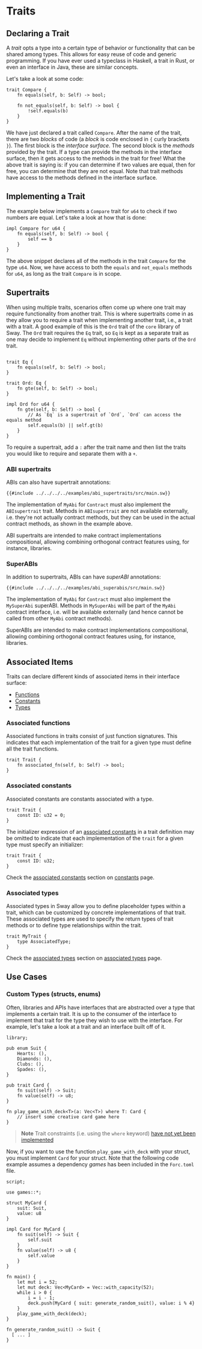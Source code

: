 # Traits

## Declaring a Trait

A _trait_ opts a type into a certain type of behavior or functionality that can be shared among types. This allows for easy reuse of code and generic programming. If you have ever used a typeclass in Haskell, a trait in Rust, or even an interface in Java, these are similar concepts.

Let's take a look at some code:

```sway
trait Compare {
    fn equals(self, b: Self) -> bool;

    fn not_equals(self, b: Self) -> bool {
        !self.equals(b)
    }
}
```

We have just declared a trait called `Compare`. After the name of the trait, there are two _blocks_ of code (a _block_ is code enclosed in `{` curly brackets `}`). The first block is the _interface surface_. The second block is the _methods_ provided by the trait. If a type can provide the methods in the interface surface, then it gets access to the methods in the trait for free! What the above trait is saying is: if you can determine if two values are equal, then for free, you can determine that they are not equal. Note that trait methods have access to the methods defined in the interface surface.

## Implementing a Trait

The example below implements a `Compare` trait for `u64` to check if two numbers are equal. Let's take a look at how that is done:

```sway
impl Compare for u64 {
    fn equals(self, b: Self) -> bool {
        self == b
    }
}
```

The above snippet declares all of the methods in the trait `Compare` for the type `u64`. Now, we have access to both the `equals` and `not_equals` methods for `u64`, as long as the trait `Compare` is in scope.

## Supertraits

When using multiple traits, scenarios often come up where one trait may require functionality from another trait. This is where supertraits come in as they allow you to require a trait when implementing another trait, i.e., a trait with a trait.
A good example of this is the `Ord` trait of the `core` library of Sway. The `Ord` trait requires the `Eq` trait, so `Eq` is kept as a separate trait as one may decide to implement `Eq`
without implementing other parts of the `Ord` trait.

```sway

trait Eq {
    fn equals(self, b: Self) -> bool;
}

trait Ord: Eq {
    fn gte(self, b: Self) -> bool;
}

impl Ord for u64 {
    fn gte(self, b: Self) -> bool {
        // As `Eq` is a supertrait of `Ord`, `Ord` can access the equals method
        self.equals(b) || self.gt(b)
    }
}
```

To require a supertrait, add a `:` after the trait name and then list the traits you would like to require and separate them with a `+`.

### ABI supertraits

ABIs can also have supertrait annotations:

```sway
{{#include ../../../../examples/abi_supertraits/src/main.sw}}
```

The implementation of `MyAbi` for `Contract` must also implement the `ABIsupertrait` trait. Methods in `ABIsupertrait` are not available externally, i.e. they're not actually contract methods, but they can be used in the actual contract methods, as shown in the example above.

ABI supertraits are intended to make contract implementations compositional, allowing combining orthogonal contract features using, for instance, libraries.

### SuperABIs

In addition to supertraits, ABIs can have _superABI_ annotations:

```sway
{{#include ../../../../examples/abi_superabis/src/main.sw}}
```

The implementation of `MyAbi` for `Contract` must also implement the `MySuperAbi` superABI. Methods in `MySuperAbi` will be part of the `MyAbi` contract interface, i.e. will be available externally (and hence cannot be called from other `MyAbi` contract methods).

SuperABIs are intended to make contract implementations compositional, allowing combining orthogonal contract features using, for instance, libraries.

## Associated Items

Traits can declare different kinds of associated items in their interface surface:

- [Functions](#associated-functions)
- [Constants](#associated-constants)
- [Types](#associated-types)

### Associated functions

Associated functions in traits consist of just function signatures. This indicates that each implementation of the trait for a given type must define all the trait functions.

```sway
trait Trait {
    fn associated_fn(self, b: Self) -> bool;
}
```

### Associated constants

Associated constants are constants associated with a type.

```sway
trait Trait {
    const ID: u32 = 0;
}
```

The initializer expression of an [associated constants](../basics/constants.md#associated-constants) in a trait definition may be omitted to indicate that each implementation of the `trait` for a given type must specify an initializer:

```sway
trait Trait {
    const ID: u32;
}
```

Check the [associated constants](../basics/constants.md#associated-constants) section on [constants](../basics/constants.md) page.

### Associated types

Associated types in Sway allow you to define placeholder types within a trait, which can be customized by concrete
implementations of that trait. These associated types are used to specify the return types of trait methods or to
define type relationships within the trait.

```sway
trait MyTrait {
    type AssociatedType;
}
```

Check the [associated types](./associated_types.md) section on [associated types](./associated_types.md) page.

## Use Cases

### Custom Types (structs, enums)

Often, libraries and APIs have interfaces that are abstracted over a type that implements a certain trait. It is up to the consumer of the interface to implement that trait for the type they wish to use with the interface. For example, let's take a look at a trait and an interface built off of it.

```sway
library;

pub enum Suit {
    Hearts: (),
    Diamonds: (),
    Clubs: (),
    Spades: (),
}

pub trait Card {
    fn suit(self) -> Suit;
    fn value(self) -> u8;
}

fn play_game_with_deck<T>(a: Vec<T>) where T: Card {
    // insert some creative card game here
}
```

> **Note** Trait constraints (i.e. using the `where` keyword) [have not yet been implemented](https://github.com/FuelLabs/sway/issues/970)

Now, if you want to use the function `play_game_with_deck` with your struct, you must implement `Card` for your struct. Note that the following code example assumes a dependency _games_ has been included in the `Forc.toml` file.

```sway
script;

use games::*;

struct MyCard {
    suit: Suit,
    value: u8
}

impl Card for MyCard {
    fn suit(self) -> Suit {
        self.suit
    }
    fn value(self) -> u8 {
        self.value
    }
}

fn main() {
    let mut i = 52;
    let mut deck: Vec<MyCard> = Vec::with_capacity(52);
    while i > 0 {
        i = i - 1;
        deck.push(MyCard { suit: generate_random_suit(), value: i % 4}
    }
    play_game_with_deck(deck);
}

fn generate_random_suit() -> Suit {
  [ ... ]
}
```
